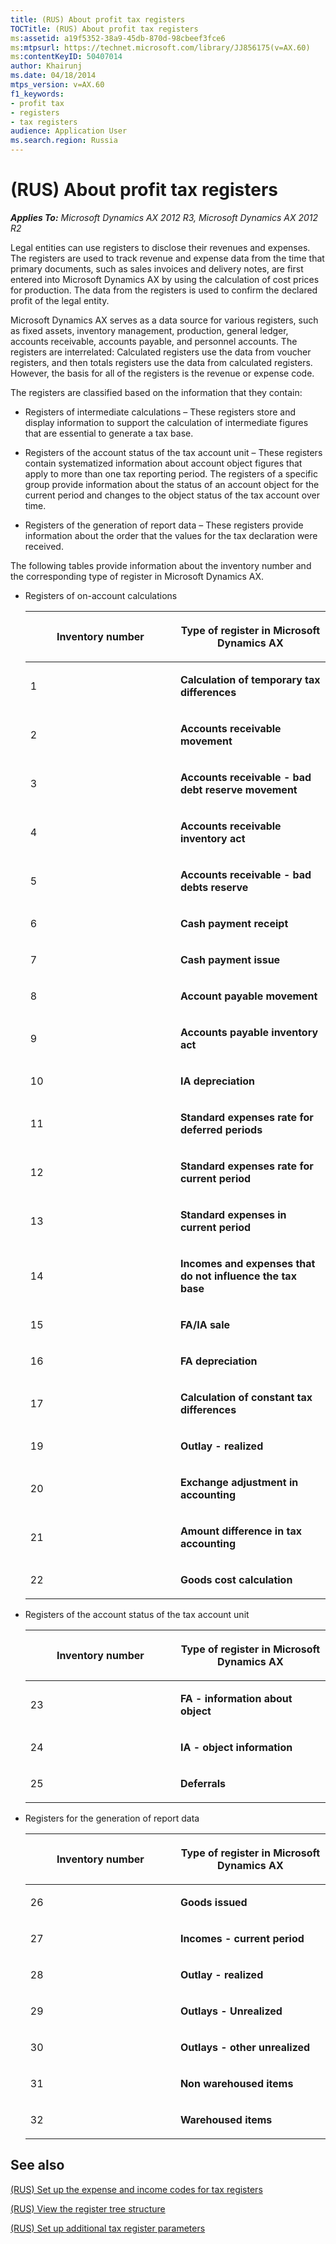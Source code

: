 ```yaml
---
title: (RUS) About profit tax registers
TOCTitle: (RUS) About profit tax registers
ms:assetid: a19f5352-38a9-45db-870d-98cbeef3fce6
ms:mtpsurl: https://technet.microsoft.com/library/JJ856175(v=AX.60)
ms:contentKeyID: 50407014
author: Khairunj
ms.date: 04/18/2014
mtps_version: v=AX.60
f1_keywords:
- profit tax
- registers
- tax registers
audience: Application User
ms.search.region: Russia
---
```


# (RUS) About profit tax registers 


_**Applies To:** Microsoft Dynamics AX 2012 R3, Microsoft Dynamics AX 2012 R2_

Legal entities can use registers to disclose their revenues and expenses. The registers are used to track revenue and expense data from the time that primary documents, such as sales invoices and delivery notes, are first entered into Microsoft Dynamics AX by using the calculation of cost prices for production. The data from the registers is used to confirm the declared profit of the legal entity.

Microsoft Dynamics AX serves as a data source for various registers, such as fixed assets, inventory management, production, general ledger, accounts receivable, accounts payable, and personnel accounts. The registers are interrelated: Calculated registers use the data from voucher registers, and then totals registers use the data from calculated registers. However, the basis for all of the registers is the revenue or expense code.

The registers are classified based on the information that they contain:

  - Registers of intermediate calculations – These registers store and display information to support the calculation of intermediate figures that are essential to generate a tax base.

  - Registers of the account status of the tax account unit – These registers contain systematized information about account object figures that apply to more than one tax reporting period. The registers of a specific group provide information about the status of an account object for the current period and changes to the object status of the tax account over time.

  - Registers of the generation of report data – These registers provide information about the order that the values for the tax declaration were received.

The following tables provide information about the inventory number and the corresponding type of register in Microsoft Dynamics AX.

  - Registers of on-account calculations
    
    <table>
    <colgroup>
    <col style="width: 50%" />
    <col style="width: 50%" />
    </colgroup>
    <thead>
    <tr class="header">
    <th><p>Inventory number</p></th>
    <th><p>Type of register in Microsoft Dynamics AX</p></th>
    </tr>
    </thead>
    <tbody>
    <tr class="odd">
    <td><p>1</p></td>
    <td><p><strong>Calculation of temporary tax differences</strong></p></td>
    </tr>
    <tr class="even">
    <td><p>2</p></td>
    <td><p><strong>Accounts receivable movement</strong></p></td>
    </tr>
    <tr class="odd">
    <td><p>3</p></td>
    <td><p><strong>Accounts receivable - bad debt reserve movement</strong></p></td>
    </tr>
    <tr class="even">
    <td><p>4</p></td>
    <td><p><strong>Accounts receivable inventory act</strong></p></td>
    </tr>
    <tr class="odd">
    <td><p>5</p></td>
    <td><p><strong>Accounts receivable - bad debts reserve</strong></p></td>
    </tr>
    <tr class="even">
    <td><p>6</p></td>
    <td><p><strong>Cash payment receipt</strong></p></td>
    </tr>
    <tr class="odd">
    <td><p>7</p></td>
    <td><p><strong>Cash payment issue</strong></p></td>
    </tr>
    <tr class="even">
    <td><p>8</p></td>
    <td><p><strong>Account payable movement</strong></p></td>
    </tr>
    <tr class="odd">
    <td><p>9</p></td>
    <td><p><strong>Accounts payable inventory act</strong></p></td>
    </tr>
    <tr class="even">
    <td><p>10</p></td>
    <td><p><strong>IA depreciation</strong></p></td>
    </tr>
    <tr class="odd">
    <td><p>11</p></td>
    <td><p><strong>Standard expenses rate for deferred periods</strong></p></td>
    </tr>
    <tr class="even">
    <td><p>12</p></td>
    <td><p><strong>Standard expenses rate for current period</strong></p></td>
    </tr>
    <tr class="odd">
    <td><p>13</p></td>
    <td><p><strong>Standard expenses in current period</strong></p></td>
    </tr>
    <tr class="even">
    <td><p>14</p></td>
    <td><p><strong>Incomes and expenses that do not influence the tax base</strong></p></td>
    </tr>
    <tr class="odd">
    <td><p>15</p></td>
    <td><p><strong>FA/IA sale</strong></p></td>
    </tr>
    <tr class="even">
    <td><p>16</p></td>
    <td><p><strong>FA depreciation</strong></p></td>
    </tr>
    <tr class="odd">
    <td><p>17</p></td>
    <td><p><strong>Calculation of constant tax differences</strong></p></td>
    </tr>
    <tr class="even">
    <td><p>19</p></td>
    <td><p><strong>Outlay - realized</strong></p></td>
    </tr>
    <tr class="odd">
    <td><p>20</p></td>
    <td><p><strong>Exchange adjustment in accounting</strong></p></td>
    </tr>
    <tr class="even">
    <td><p>21</p></td>
    <td><p><strong>Amount difference in tax accounting</strong></p></td>
    </tr>
    <tr class="odd">
    <td><p>22</p></td>
    <td><p><strong>Goods cost calculation</strong></p></td>
    </tr>
    </tbody>
    </table>


  - Registers of the account status of the tax account unit
    
    <table>
    <colgroup>
    <col style="width: 50%" />
    <col style="width: 50%" />
    </colgroup>
    <thead>
    <tr class="header">
    <th><p>Inventory number</p></th>
    <th><p>Type of register in Microsoft Dynamics AX</p></th>
    </tr>
    </thead>
    <tbody>
    <tr class="odd">
    <td><p>23</p></td>
    <td><p><strong>FA - information about object</strong></p></td>
    </tr>
    <tr class="even">
    <td><p>24</p></td>
    <td><p><strong>IA - object information</strong></p></td>
    </tr>
    <tr class="odd">
    <td><p>25</p></td>
    <td><p><strong>Deferrals</strong></p></td>
    </tr>
    </tbody>
    </table>


  - Registers for the generation of report data
    
    <table>
    <colgroup>
    <col style="width: 50%" />
    <col style="width: 50%" />
    </colgroup>
    <thead>
    <tr class="header">
    <th><p>Inventory number</p></th>
    <th><p>Type of register in Microsoft Dynamics AX</p></th>
    </tr>
    </thead>
    <tbody>
    <tr class="odd">
    <td><p>26</p></td>
    <td><p><strong>Goods issued</strong></p></td>
    </tr>
    <tr class="even">
    <td><p>27</p></td>
    <td><p><strong>Incomes - current period</strong></p></td>
    </tr>
    <tr class="odd">
    <td><p>28</p></td>
    <td><p><strong>Outlay - realized</strong></p></td>
    </tr>
    <tr class="even">
    <td><p>29</p></td>
    <td><p><strong>Outlays - Unrealized</strong></p></td>
    </tr>
    <tr class="odd">
    <td><p>30</p></td>
    <td><p><strong>Outlays - other unrealized</strong></p></td>
    </tr>
    <tr class="even">
    <td><p>31</p></td>
    <td><p><strong>Non warehoused items</strong></p></td>
    </tr>
    <tr class="odd">
    <td><p>32</p></td>
    <td><p><strong>Warehoused items</strong></p></td>
    </tr>
    </tbody>
    </table>


## See also

[(RUS) Set up the expense and income codes for tax registers](rus-set-up-the-expense-and-income-codes-for-tax-registers.md)

[(RUS) View the register tree structure](rus-view-the-register-tree-structure.md)

[(RUS) Set up additional tax register parameters](rus-set-up-additional-tax-register-parameters.md)

  


